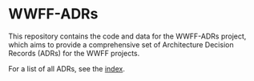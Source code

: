# WWFF-ADRs
This repository contains the code and data for the WWFF-ADRs project, which aims to
provide a comprehensive set of Architecture Decision Records (ADRs) for the WWFF projects.

For a list of all ADRs, see the [index](index.md).

